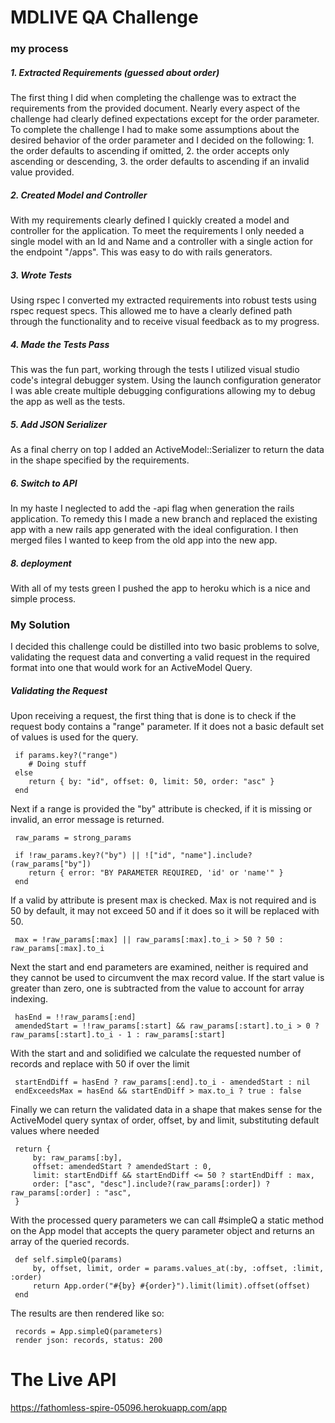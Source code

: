 # MDLIVE QA Challenge

### my process

##### 1. Extracted Requirements (guessed about order)

The first thing I did when completing the challenge was to extract the requirements from the provided document. Nearly every aspect of the challenge had clearly defined expectations except for the order parameter. To complete the challenge I had to make some assumptions about the desired behavior of the order parameter and I decided on the following: 1. the order defaults to ascending if omitted, 2. the order accepts only ascending or descending, 3. the order defaults to ascending if an invalid value provided.

##### 2. Created Model and Controller

With my requirements clearly defined I quickly created a model and controller for the application. To meet the requirements I only needed a single model with an Id and Name and a controller with a single action for the endpoint "/apps". This was easy to do with rails generators.

##### 3. Wrote Tests

Using rspec I converted my extracted requirements into robust tests using rspec request specs. This allowed me to have a clearly defined path through the functionality and to receive visual feedback as to my progress.

##### 4. Made the Tests Pass

This was the fun part, working through the tests I utilized visual studio code's integral debugger system. Using the launch configuration generator I was able create multiple debugging configurations allowing my to debug the app as well as the tests.

##### 5. Add JSON Serializer

As a final cherry on top I added an ActiveModel::Serializer to return the data in the shape specified by the requirements.

##### 6. Switch to API

In my haste I neglected to add the -api flag when generation the rails application. To remedy this I made a new branch and replaced the existing app with a new rails app generated with the ideal configuration. I then merged files I wanted to keep from the old app into the new app.

##### 8. deployment

With all of my tests green I pushed the app to heroku which is a nice and simple process.

### My Solution

I decided this challenge could be distilled into two basic problems to solve, validating the request data and converting a valid request in the required format into one that would work for an ActiveModel Query.

##### Validating the Request

Upon receiving a request, the first thing that is done is to check if the request body contains a "range" parameter. If it does not a basic default set of values is used for the query.

```
 if params.key?("range")
    # Doing stuff
 else
    return { by: "id", offset: 0, limit: 50, order: "asc" }
 end
```

Next if a range is provided the "by" attribute is checked, if it is missing or invalid, an error message is returned.

```
 raw_params = strong_params

 if !raw_params.key?("by") || !["id", "name"].include?(raw_params["by"])
    return { error: "BY PARAMETER REQUIRED, 'id' or 'name'" }
 end
```

If a valid by attribute is present max is checked. Max is not required and is
50 by default, it may not exceed 50 and if it does so it will be replaced with 50.

```
 max = !raw_params[:max] || raw_params[:max].to_i > 50 ? 50 : raw_params[:max].to_i
```

Next the start and end parameters are examined, neither is required and they cannot be used to circumvent the max record value. If the start value is greater than zero, one is subtracted from the value to account for array indexing.

```
 hasEnd = !!raw_params[:end]
 amendedStart = !!raw_params[:start] && raw_params[:start].to_i > 0 ? raw_params[:start].to_i - 1 : raw_params[:start]
```

With the start and and solidified we calculate the requested number of records and replace with 50 if over the limit

```
 startEndDiff = hasEnd ? raw_params[:end].to_i - amendedStart : nil
 endExceedsMax = hasEnd && startEndDiff > max.to_i ? true : false
```

Finally we can return the validated data in a shape that makes sense for the ActiveModel query syntax of order, offset, by and limit, substituting default values where needed

```
 return {
     by: raw_params[:by],
     offset: amendedStart ? amendedStart : 0,
     limit: startEndDiff && startEndDiff <= 50 ? startEndDiff : max,
     order: ["asc", "desc"].include?(raw_params[:order]) ? raw_params[:order] : "asc",
 }
```

With the processed query parameters we can call #simpleQ a static method on the App model that accepts the query parameter object and returns an array of the queried records.

```
 def self.simpleQ(params)
     by, offset, limit, order = params.values_at(:by, :offset, :limit, :order)
     return App.order("#{by} #{order}").limit(limit).offset(offset)
 end
```

The results are then rendered like so:

```
 records = App.simpleQ(parameters)
 render json: records, status: 200
```

# The Live API

https://fathomless-spire-05096.herokuapp.com/app
